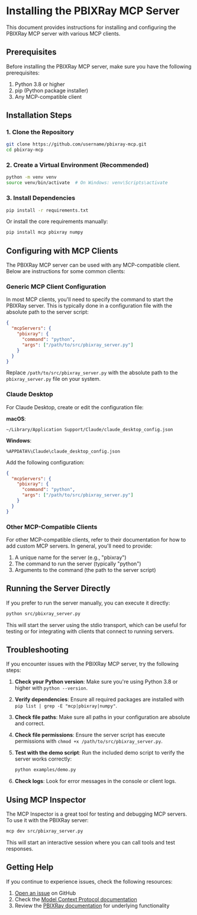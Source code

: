 # Installing the PBIXRay MCP Server

This document provides instructions for installing and configuring the PBIXRay MCP server with various MCP clients.

## Prerequisites

Before installing the PBIXRay MCP server, make sure you have the following prerequisites:

1. Python 3.8 or higher
2. pip (Python package installer)
3. Any MCP-compatible client

## Installation Steps

### 1. Clone the Repository

```bash
git clone https://github.com/username/pbixray-mcp.git
cd pbixray-mcp
```

### 2. Create a Virtual Environment (Recommended)

```bash
python -m venv venv
source venv/bin/activate  # On Windows: venv\Scripts\activate
```

### 3. Install Dependencies

```bash
pip install -r requirements.txt
```

Or install the core requirements manually:

```bash
pip install mcp pbixray numpy
```

## Configuring with MCP Clients

The PBIXRay MCP server can be used with any MCP-compatible client. Below are instructions for some common clients:

### Generic MCP Client Configuration

In most MCP clients, you'll need to specify the command to start the PBIXRay server. This is typically done in a configuration file with the absolute path to the server script:

```json
{
  "mcpServers": {
    "pbixray": {
      "command": "python",
      "args": ["/path/to/src/pbixray_server.py"]
    }
  }
}
```

Replace `/path/to/src/pbixray_server.py` with the absolute path to the `pbixray_server.py` file on your system.

### Claude Desktop

For Claude Desktop, create or edit the configuration file:

**macOS**:
```
~/Library/Application Support/Claude/claude_desktop_config.json
```

**Windows**:
```
%APPDATA%\Claude\claude_desktop_config.json
```

Add the following configuration:

```json
{
  "mcpServers": {
    "pbixray": {
      "command": "python",
      "args": ["/path/to/src/pbixray_server.py"]
    }
  }
}
```

### Other MCP-Compatible Clients

For other MCP-compatible clients, refer to their documentation for how to add custom MCP servers. In general, you'll need to provide:

1. A unique name for the server (e.g., "pbixray")
2. The command to run the server (typically "python")
3. Arguments to the command (the path to the server script)

## Running the Server Directly

If you prefer to run the server manually, you can execute it directly:

```bash
python src/pbixray_server.py
```

This will start the server using the stdio transport, which can be useful for testing or for integrating with clients that connect to running servers.

## Troubleshooting

If you encounter issues with the PBIXRay MCP server, try the following steps:

1. **Check your Python version**: Make sure you're using Python 3.8 or higher with `python --version`.

2. **Verify dependencies**: Ensure all required packages are installed with `pip list | grep -E "mcp|pbixray|numpy"`.

3. **Check file paths**: Make sure all paths in your configuration are absolute and correct.

4. **Check file permissions**: Ensure the server script has execute permissions with `chmod +x /path/to/src/pbixray_server.py`.

5. **Test with the demo script**: Run the included demo script to verify the server works correctly:
   ```bash
   python examples/demo.py
   ```

6. **Check logs**: Look for error messages in the console or client logs.

## Using MCP Inspector

The MCP Inspector is a great tool for testing and debugging MCP servers. To use it with the PBIXRay server:

```bash
mcp dev src/pbixray_server.py
```

This will start an interactive session where you can call tools and test responses.

## Getting Help

If you continue to experience issues, check the following resources:

1. [Open an issue](https://github.com/username/pbixray-mcp/issues) on GitHub
2. Check the [Model Context Protocol documentation](https://modelcontextprotocol.io/)
3. Review the [PBIXRay documentation](https://github.com/Hugoberry/pbixray) for underlying functionality
